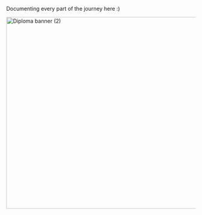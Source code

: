 Documenting every part of the journey here :)

<img width="512" height="512" alt="Diploma banner (2)" src="https://github.com/user-attachments/assets/756b6cd6-1bb9-4376-9bb5-c1b233fea114" />

